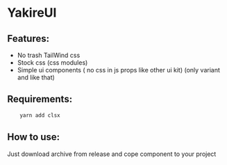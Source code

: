 # YakireUI

## Features:

- No trash TailWind css
- Stock css (css modules)
- Simple ui components ( no css in js props like other ui kit) (only variant and like that)

## Requirements:

```bash
    yarn add clsx
```

## How to use:

Just download archive from release and cope component to your project
